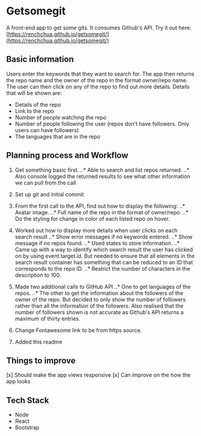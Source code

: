 # Getsomegit
A front-end app to get some gits. It consumes Github's API. Try it out here: [https://renchchua.github.io/getsomegit/](https://renchchua.github.io/getsomegit/)

## Basic information
Users enter the keywords that they want to search for. The app then returns the repo name and the owner of the repo in the format owner/repo name. The user can then click on any of the repo to find out more details. Details that will be shown are:

* Details of the repo
* Link to the repo
* Number of people watching the repo
* Number of people following the user (repos don't have followers. Only users can have followers)
* The languages that are in the repo

## Planning process and Workflow

1. Get something basic first.
..* Able to search and list repos returned.
..* Also console logged the returned results to see what other information we can pull from the call

2. Set up git and initial commit

3. From the first call to the API, find out how to display the following:
..* Avatar image.
..* Full name of the repo in the format of owner/repo.
..* Do the styling for change in color of each listed repo on hover.

4. Worked out how to display more details when user clicks on each search result
..* Show error messages if no keywords entered.
..* Show message if no repos found.
..* Used states to store information.
..* Came up with a way to identify which search result the user has clicked on by using event.target.id. But needed to ensure that all elements in the search result container has something that can be reduced to an ID that corresponds to the repo ID.
..* Restrict the number of characters in the description to 100.

5. Made two additional calls to GitHub API
..* One to get languages of the repos.
..* The other to get the information about the followers of the owner of the repo. But decided to only show the number of followers rather than all the information of the followers. Also realised that the number of followers shown is not accurate as Github's API returns a maximum of thirty entries.

6. Change Fontawesome link to be from https source.

7. Added this readme

## Things to improve

[x] Should make the app views responsive
[x] Can improve on the how the app looks

## Tech Stack
* Node
* React
* Bootstrap
